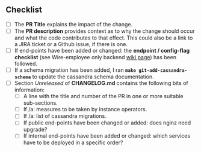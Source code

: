 ## Checklist

 - [ ] The **PR Title** explains the impact of the change.
 - [ ] The **PR description** provides context as to why the change should occur and what the code contributes to that effect. This could also be a link to a JIRA ticket or a Github issue, if there is one.
 - [ ] If end-points have been added or changed: the **endpoint / config-flag checklist** (see Wire-employee only backend [wiki page](https://github.com/zinfra/backend-wiki/wiki/Checklists)) has been followed.
 - [ ] If a schema migration has been added, I ran **`make git-add-cassandra-schema`** to update the cassandra schema documentation.
 - [ ] Section *Unreleased* of **CHANGELOG.md** contains the following bits of information:
   - [ ] A line with the title and number of the PR in one or more suitable sub-sections.
   - [ ] If /a: measures to be taken by instance operators.
   - [ ] If /a: list of cassandra migrations.
   - [ ] If public end-points have been changed or added: does nginz need upgrade?
   - [ ] If internal end-points have been added or changed: which services have to be deployed in a specific order?
